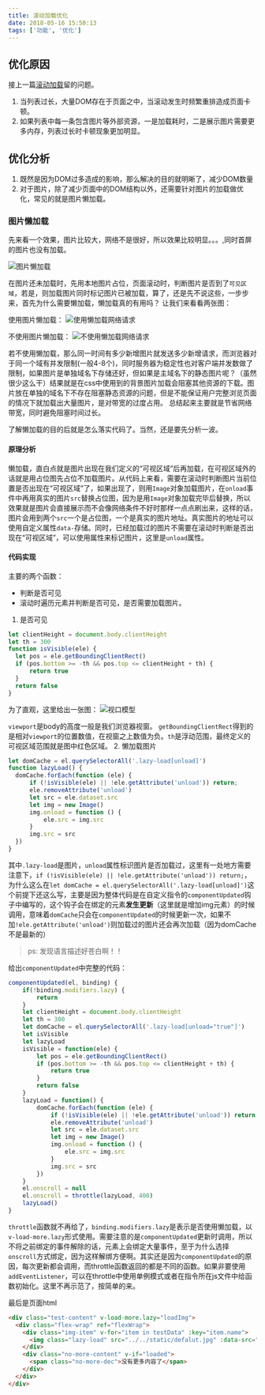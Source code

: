```yaml
---
title: 滚动加载优化
date: 2018-05-16 15:50:13
tags: ['功能', '优化']
---
```

## 优化原因
接上一篇[滚动加载](/2018/05/14/移动端滚动加载)留的问题。
1. 当列表过长，大量DOM存在于页面之中，当滚动发生时频繁重排造成页面卡顿。
2. 如果列表中每一条包含图片等外部资源，一是加载耗时，二是展示图片需要更多内存，列表过长时卡顿现象更加明显。

<!-- more -->
## 优化分析
1. 既然是因为DOM过多造成的影响，那么解决的目的就明晰了，减少DOM数量
2. 对于图片，除了减少页面中的DOM结构以外，还需要针对图片的加载做优化，常见的就是图片懒加载。
### 图片懒加载
先来看一个效果，图片比较大，网络不是很好，所以效果比较明显。。。,同时首屏的图片也没有加载。

![图片懒加载](图片懒加载.gif)

在图片还未加载时，先用本地图片占位，页面滚动时，判断图片是否到了`可见区域`，若是，则加载图片同时标记图片已被加载，算了，还是先不说这些，一步步来，首先为什么需要懒加载，懒加载真的有用吗？
让我们来看看两张图：

使用图片懒加载：
![使用懒加载网络请求](使用懒加载.png) 

不使用图片懒加载：
![不使用懒加载网络请求](不使用懒加载.png)

若不使用懒加载，那么同一时间有多少新增图片就发送多少新增请求，而浏览器对于同一个域有并发限制(一般4-8个)，同时服务器为稳定性也对客户端并发数做了限制，如果图片是单独域名下存储还好，但如果是主域名下的静态图片呢？（虽然很少这么干）结果就是在css中使用到的背景图片加载会阻塞其他资源的下载。图片放在单独的域名下不存在阻塞静态资源的问题，但是不能保证用户完整浏览页面的情况下就加载出大量图片，是对带宽的过度占用。
总结起来主要就是节省网络带宽，同时避免阻塞时间过长。

了解懒加载的目的后就是怎么落实代码了。当然，还是要先分析一波。

#### 原理分析
懒加载，直白点就是图片出现在我们定义的“可视区域”后再加载，在可视区域外的话就是用占位图先占位不加载图片。从代码上来看，需要在滚动时判断图片当前位置是否出现在“可视区域”了，如果出现了，则用`Image`对象加载图片，在`onload`事件中再用真实的图片`src`替换占位图，因为是用`Image`对象加载完毕后替换，所以效果就是图片会直接展示而不会像网络条件不好时那样一点点刷出来，这样的话，图片会用到两个`src`一个是占位图，一个是真实的图片地址。真实图片的地址可以使用自定义属性`data-`存储。同时，已经加载过的图片不需要在滚动时判断是否出现在“可视区域”，可以使用属性来标记图片，这里是`unload`属性。

#### 代码实现
主要的两个函数：
- 判断是否可见
- 滚动时遍历元素并判断是否可见，是否需要加载图片。

1. 是否可见
```js
let clientHeight = document.body.clientHeight
let th = 300
function isVisible(ele) {
  let pos = ele.getBoundingClientRect()
  if (pos.bottom >= -th && pos.top <= clientHeight + th) {
      return true
  }
  return false
}
```
为了直观，这里给出一张图：
![视口模型](视口模型.png)

`viewport`是body的高度一般是我们浏览器视窗。 `getBoundingClientRect`得到的是相对`viewport`的位置数值，在视窗之上数值为负。`th`是浮动范围，最终定义的可视区域范围就是图中红色区域。
2. 懒加载图片
```js
let domCache = el.querySelectorAll('.lazy-load[unload]')
function lazyLoad() {
  domCache.forEach(function (ele) {
      if (!isVisible(ele) || !ele.getAttribute('unload')) return;
      ele.removeAttribute('unload')
      let src = ele.dataset.src
      let img = new Image()
      img.onload = function () {
          ele.src = img.src
      }
      img.src = src
  })
}
```
其中`.lazy-load`是图片，`unload`属性标识图片是否加载过，这里有一处地方需要注意下，`if (!isVisible(ele) || !ele.getAttribute('unload')) return;`，为什么这么在`let domCache = el.querySelectorAll('.lazy-load[unload]')`这个前提下还这么写，主要是因为整体代码是在自定义指令的`componentUpdated`钩子中编写的，这个钩子会在绑定的元素**发生更新**（这里就是增加img元素）的时候调用，意味着`domCache`只会在`componentUpdated`的时候更新一次，如果不加`!ele.getAttribute('unload')`则加载过的图片还会再次加载（因为domCache不是最新的）
> ps: 发现语言描述好苍白啊！！

给出`componentUpdated`中完整的代码：
```js
componentUpdated(el, binding) {
    if(!binding.modifiers.lazy) {
        return
    }
    let clientHeight = document.body.clientHeight
    let th = 300
    let domCache = el.querySelectorAll('.lazy-load[unload="true"]')
    let isVisible
    let lazyLoad
    isVisible = function(ele) {
        let pos = ele.getBoundingClientRect()
        if (pos.bottom >= -th && pos.top <= clientHeight + th) {
            return true
        }
        return false
    }
    lazyLoad = function() {
        domCache.forEach(function (ele) {
            if (!isVisible(ele) || !ele.getAttribute('unload')) return;
            ele.removeAttribute('unload')
            let src = ele.dataset.src
            let img = new Image()
            img.onload = function () {
                ele.src = img.src
            }
            img.src = src
        })
    }
    el.onscroll = null
    el.onscroll = throttle(lazyLoad, 400)
    lazyLoad()
}
```
`throttle`函数就不再给了，`binding.modifiers.lazy`是表示是否使用懒加载，以`v-load-more.lazy`形式使用。需要注意的是`componentUpdated`更新时调用，所以不将之前绑定的事件解除的话，元素上会绑定大量事件，至于为什么选择`onscroll`方式绑定，因为这样解绑方便啊。其实还是因为`componentUpdated`的原因，每次更新都会调用，而throttle函数返回的都是不同的函数。如果非要使用`addEventListener`，可以在throttle中使用单例模式或者在指令所在js文件中给函数初始化。这里不再示范了，按简单的来。

最后是页面html
```html
<div class="test-content" v-load-more.lazy="loadImg">
  <div class="flex-wrap" ref="flexWrap">
    <div class="img-item" v-for="item in testData" :key="item.name">
      <img class="lazy-load" src="../../static/defalut.jpg" :data-src="item.url" unload="true" alt="图片">
    </div>
    <div class="no-more-content" v-if="loaded">
      <span class="no-more-dec">没有更多内容了</span>
    </div>
  </div>
</div>
```
